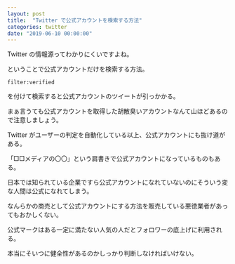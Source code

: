 ```yaml
---
layout: post
title:  "Twitter で公式アカウントを検索する方法"
categories: twitter
date: "2019-06-10 00:00:00"
---
```


Twitter の情報源ってわかりにくいですよね。

ということで公式アカウントだけを検索する方法。

```
filter:verified
```

を付けて検索すると公式アカウントのツイートが引っかかる。

まぁ言うても公式アカウントを取得した胡散臭いアカウントなんて山ほどあるので注意しましょう。

Twitter がユーザーの判定を自動化している以上、公式アカウントにも抜け道がある。

「□□メディアの〇〇」という肩書きで公式アカウントになっているものもある。

日本では知られている企業ですら公式アカウントになれていないのにそういう変な人間は公式になれてしまう。

なんらかの商売として公式アカウントにする方法を販売している悪徳業者があってもおかしくない。

公式マークはある一定に満たない人気の人だとフォロワーの底上げに利用される。

本当にそいつに健全性があるのかしっかり判断しなければいけない。